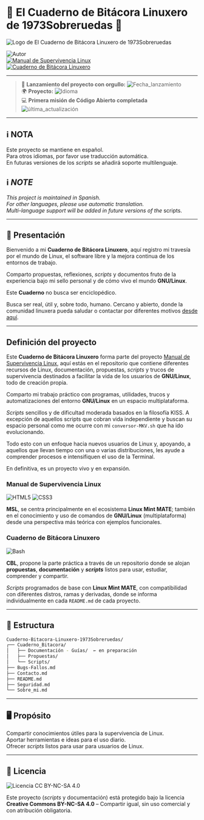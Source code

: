 # 🐧 El Cuaderno de Bitácora Linuxero de 1973Sobreruedas 🐧

![Logo de El Cuaderno de Bitácora Linuxero de 1973Sobreruedas](https://www.manualdesupervivencialinux.com/wp-content/uploads/2025/09/Logo2_CBL_x640.png)

![Autor](https://img.shields.io/badge/Autor-1973Sobreruedas-wheat?logo=Linux&logoColor=wheat)  
[![Manual de Supervivencia Linux](https://img.shields.io/badge/Proyecto-Manual_de_Supervivencia_Linux-wheat?logo=Wordpress&logoColor=wheat)](https://www.manualdesupervivencialinux.com)  
[![Cuaderno de Bitácora Linuxero](https://img.shields.io/badge/GitHub_--_Repositorio-Cuaderno_de_Bitácora_Linuxero-wheat?logo=github&logoColor=wheat)](https://github.com/1973Sobreruedas/Cuaderno-Bitacora-Linuxero-1973Sobreruedas)

---

> 🚀 **Lanzamiento del proyecto con orgullo:** ![Fecha_lanzamiento](https://img.shields.io/badge/Fecha-27_de_abril_de_2025-wheat?logo=googlecalendar&logoColor=wheat)  
> 🌍 **Proyecto:** ![Idioma](https://img.shields.io/badge/Español-wheat?logo=Academia&logoColor=black)  
> 💻 **Primera misión de Código Abierto completada**  
> ![última_actualización](https://img.shields.io/badge/Última_Actualización_del_README-06_·_oct_·_2025-slateblue?style=plastic&logo=datefns&logoColor=wheat)

---

## ℹ️ **NOTA**

Este proyecto se mantiene en español.  
Para otros idiomas, por favor use traducción automática.  
En futuras versiones de los *scripts* se añadirá soporte multilenguaje.

## ℹ️ *NOTE*

*This project is maintained in Spanish.*  
*For other languages, please use automatic translation.*  
*Multi-language support will be added in future versions of the* scripts.

---

## 🧾 Presentación

Bienvenido a mi **Cuaderno de Bitácora Linuxero**, aquí registro mi travesía por el mundo de Linux, el software libre y la mejora continua de los entornos de trabajo.

Comparto propuestas, reflexiones, *scripts* y documentos fruto de la experiencia bajo mi sello personal y de cómo vivo el mundo **GNU/Linux**.

Este **Cuaderno** no busca ser enciclopédico.

Busca ser real, útil y, sobre todo, humano. Cercano y abierto, donde la comunidad linuxera pueda saludar o contactar por diferentes motivos [desde aquí](https://www.manualdesupervivencialinux.com/cuaderno/).

---

## Definición del proyecto

Este **Cuaderno de Bitácora Linuxero** forma parte del proyecto [Manual de Supervivencia Linux](https://www.manualdesupervivenciaLinux.com), aquí estás en el repositorio que contiene diferentes recursos de Linux, documentación, propuestas, *scripts* y trucos de supervivencia destinados a facilitar la vida de los usuarios de **GNU/Linux**, todo de creación propia.

Comparto mi trabajo práctico con programas, utilidades, trucos y automatizaciones del entorno **GNU/Linux** en un espacio multiplataforma.

*Scripts* sencillos y de dificultad moderada basados en la filosofía KISS. A excepción de aquellos scripts que cobran vida independiente y buscan su espacio personal como me ocurre con mi `conversor-MKV.sh` que ha ido evolucionando.

Todo esto con un enfoque hacia nuevos usuarios de Linux y, apoyando, a aquellos que llevan tiempo con una o varias distribuciones, les ayude a comprender procesos e intensifiquen el uso de la Terminal.

En definitiva, es un proyecto vivo y en expansión.

### Manual de Supervivencia Linux

![HTML5](https://img.shields.io/badge/HTML5-Markup-E34F26?logo=html5&logoColor=wheat)
![CSS3](https://img.shields.io/badge/CSS3-Styles-1572B6?logo=css&logoColor=wheat)

**MSL**, se centra principalmente en el ecosistema **Linux Mint MATE**; también en el conocimiento y uso de comandos de **GNU/Linux** (multiplataforma) desde una perspectiva más teórica con ejemplos funcionales.

### Cuaderno de Bitácora Linuxero

![Bash](https://img.shields.io/badge/Bash-Shell-4EAA25?logo=gnubash&logoColor=wheat)

**CBL**, propone la parte práctica a través de un repositorio donde se alojan **propuestas**, **documentación** y **_scripts_** listos para usar, estudiar, comprender y compartir.

*Scripts* programados de base con **Linux Mint MATE**, con compatibilidad con diferentes distros, ramas y derivadas, donde se informa individualmente en cada `README.md` de cada proyecto.

---

## 🧬 Estructura

```bash
Cuaderno-Bitacora-Linuxero-1973Sobreruedas/  
┌── Cuaderno_Bitacora/  
│   ├── Documentación - Guías/  ← en preparación
│   ├── Propuestas/  
│   └── Scripts/  
├── Bugs-Fallos.md  
├── Contacto.md  
├── README.md  
├── Seguridad.md  
└── Sobre_mi.md
```

---

## 🖥️ Propósito

Compartir conocimientos útiles para la supervivencia de Linux.  
Aportar herramientas e ideas para el uso diario.  
Ofrecer *scripts* listos para usar para usuarios de Linux.

---

## 📜 Licencia

![Licencia CC BY-NC-SA 4.0](https://img.shields.io/badge/Licencia-CC_BY--NC--SA_4%2E0-wheat?logo=creativecommons&logoColor=wheat)

Este proyecto (*scripts* y documentación) está protegido bajo la licencia **Creative Commons BY-NC-SA 4.0** – Compartir igual, sin uso comercial y con atribución obligatoria.
